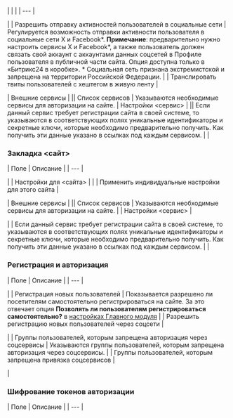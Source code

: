 |  |  |
| --- |

|
| Разрешить отправку активностей пользователей в социальные сети | Регулируется возможность отправки активности пользователя в социальные сети X и Facebook\*. **Примечание**: предварительно нужно настроить сервисы X и Facebook\*, а также пользователь должен связать свой аккаунт с аккаунтами данных соцсетей в Профиле пользователя в публичной части сайта. Опция доступна только в «Битрикс24 в коробке».  \* Социальная сеть признана экстремистской и запрещена на территории Российской Федерации. |
| Транслировать твиты пользователей с хештегом в живую ленту |

|
 Внешние сервисы | || Список сервисов | Указываются необходимые сервисы для авторизации на сайте. |
 Настройки <сервис> | || Если данный сервис требует регистрации сайта в своей системе, то указываются в соответствующих полях уникальные идентификаторы и секретные ключи, которые необходимо предварительно получить. Как получить эти данные указано в ссылках под каждым сервисом. | |

### Закладка <сайт>

| Поле | Описание |
| --- |

|
| Настройки для <сайта> | |
| Применить индивидуальные настройки для этого сайта |

|
 Внешние сервисы | || Список сервисов | Указываются необходимые сервисы для авторизации на сайте. |
| Настройки <сервис> |

|
| Если данный сервис требует регистрации сайта в своей системе, то указываются в соответствующих полях уникальные идентификаторы и секретные ключи, которые необходимо предварительно получить. Как получить эти данные указано в ссылках под каждым сервисом. | |

### Регистрация и авторизация

| Поле | Описание |
| --- |

|
| Регистрация новых пользователей | Показывается разрешено ли посетителям самостоятельно регистрироваться на сайте. За это отвечает опция **Позволять ли пользователям регистрироваться самостоятельно?** в [настройках Главного модуля](/user_help/settings/settings/settings.php#author) |
| Разрешить регистрацию новых пользователей через соцсети |

|
| Группы пользователей, которым запрещена авторизация через соцсервисы | Указываются группы пользователей, которым запрещена авторизация через соцсервисы. |
| Группы пользователей, которым запрещена привязка соцсервисов |

|

### Шифрование токенов авторизации

| Поле | Описание |
| --- |